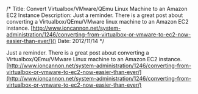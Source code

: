 /*
Title: Convert Virtualbox/VMware/QEmu Linux Machine to an Amazon EC2 Instance
Description: Just a reminder. There is a great post about converting a Virtualbox/QEmu/VMware linux machine to an Amazon EC2 instance. [http://www.ioncannon.net/system-administration/1246/converting-from-virtualbox-or-vmware-to-ec2-now-easier-than-ever/]()
Date: 2012/11/14
*/

Just a reminder. There is a great post about converting a Virtualbox/QEmu/VMware
Linux machine to an Amazon EC2 instance.
[http://www.ioncannon.net/system-administration/1246/converting-from-virtualbox-or-vmware-to-ec2-now-easier-than-ever/](http://www.ioncannon.net/system-administration/1246/converting-from-virtualbox-or-vmware-to-ec2-now-easier-than-ever/)
